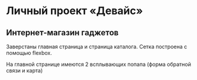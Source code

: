 # Личный проект «Девайс»

## Интернет-магазин гаджетов 

Заверстаны главная страница и страница каталога. Сетка построена с помощью flexbox. 

На главной странице имеются 2 всплывающих попапа (форма обратной связи и карта) 
